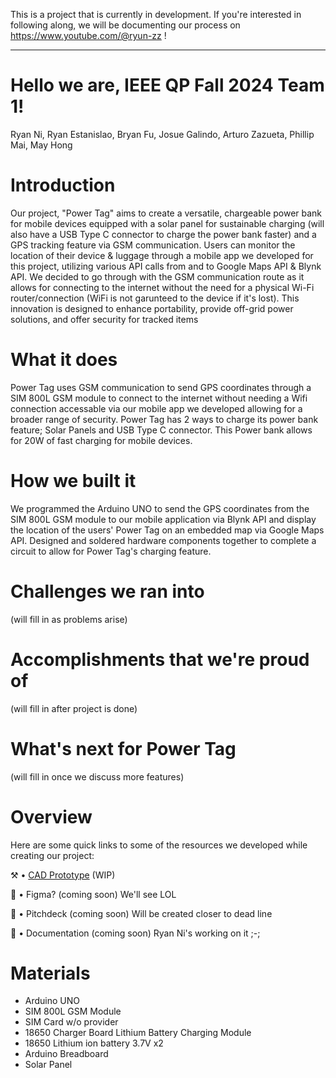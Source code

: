 This is a project that is currently in development. If you're interested in following along, we will be documenting our process on https://www.youtube.com/@ryun-zz !

---

# Hello we are, IEEE QP Fall 2024 Team 1!
Ryan Ni, Ryan Estanislao, Bryan Fu, Josue Galindo, Arturo Zazueta, Phillip Mai, May Hong

# Introduction
Our project, "Power Tag" aims to create a versatile, chargeable power bank for mobile devices equipped with a solar panel for sustainable charging (will also have a USB Type C connector to charge the power bank faster) and a GPS tracking feature via GSM communication. Users can monitor the location of their device & luggage through a mobile app we developed for this project, utilizing various API calls from and to Google Maps API & Blynk API. We decided to go through with the GSM communication route as it allows for connecting to the internet without the need for a physical Wi-Fi router/connection (WiFi is not garunteed to the device if it's lost). This innovation is designed to enhance portability, provide off-grid power solutions, and offer security for tracked items

# What it does
Power Tag uses GSM communication to send GPS coordinates through a SIM 800L GSM module to connect to the internet without needing a Wifi connection accessable via our mobile app we developed allowing for a broader range of security. Power Tag has 2 ways to charge its power bank feature; Solar Panels and USB Type C connector. This Power bank allows for 20W of fast charging for mobile devices.

# How we built it
We programmed the Arduino UNO to send the GPS coordinates from the SIM 800L GSM module to our mobile application via Blynk API and display the location of the users' Power Tag on an embedded map via Google Maps API. Designed and soldered hardware components together to complete a circuit to allow for Power Tag's charging feature.

# Challenges we ran into
(will fill in as problems arise)

# Accomplishments that we're proud of
(will fill in after project is done)

# What's next for Power Tag
(will fill in once we discuss more features)

# Overview
Here are some quick links to some of the resources we developed while creating our project:

⚒️ • [CAD Prototype](https://cad.onshape.com/documents/67d8d90d8b94e67792a9e8eb/w/5cc38d1a1233b62465a13d6b/e/1631b92fce3cd4521551662b) (WIP)

📐 • Figma? (coming soon) We'll see LOL

📢 • Pitchdeck (coming soon) Will be created closer to dead line

📕 • Documentation (coming soon) Ryan Ni's working on it ;-;

# Materials
- Arduino UNO
- SIM 800L GSM Module
- SIM Card w/o provider
- 18650 Charger Board Lithium Battery Charging Module
- 18650 Lithium ion battery 3.7V x2 
- Arduino Breadboard
- Solar Panel
